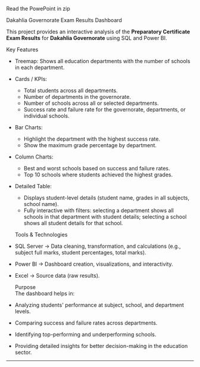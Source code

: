Read the PowePoint in zip


 Dakahlia Governorate Exam Results Dashboard  

This project provides an interactive analysis of the **Preparatory Certificate Exam Results** for **Dakahlia Governorate** using SQL and Power BI.  

Key Features  
- Treemap: Shows all education departments with the number of schools in each department.  
- Cards / KPIs:  
  - Total students across all departments.  
  - Number of departments in the governorate.  
  - Number of schools across all or selected departments.  
  - Success rate and failure rate for the governorate, departments, or individual schools.  
- Bar Charts:  
  - Highlight the department with the highest success rate.  
  - Show the maximum grade percentage by department.  
- Column Charts:  
  - Best and worst schools based on success and failure rates.  
  - Top 10 schools where students achieved the highest grades.  
- Detailed Table:  
  - Displays student-level details (student name, grades in all subjects, school name).  
  - Fully interactive with filters: selecting a department shows all schools in that department with student details; selecting a school shows all student details for that school.  

  Tools & Technologies  
- SQL Server → Data cleaning, transformation, and calculations (e.g., subject full marks, student percentages, total marks).  
- Power BI → Dashboard creation, visualizations, and interactivity.  
- Excel → Source data (raw results).  

  Purpose  
The dashboard helps in:  
- Analyzing students' performance at subject, school, and department levels.  
- Comparing success and failure rates across departments.  
- Identifying top-performing and underperforming schools.  
- Providing detailed insights for better decision-making in the education sector.  

---
